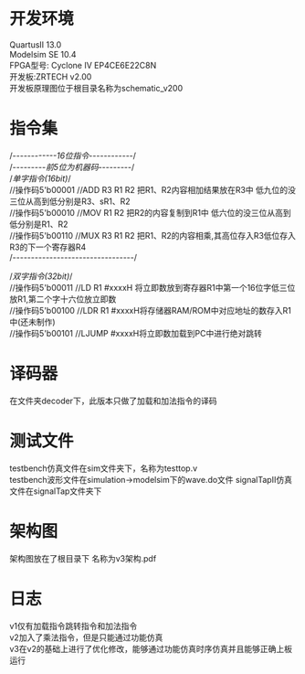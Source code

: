 # 开发环境
QuartusII 13.0  
Modelsim SE 10.4  
FPGA型号: Cyclone IV EP4CE6E22C8N  
开发板:ZRTECH v2.00  
开发板原理图位于根目录名称为schematic_v200  

# 指令集
/*------------16位指令------------*/  
/*---------前5位为机器码---------*/  
/*单字指令(16bit)*/  
//操作码5'b00001 	//ADD R3 R1 R2 把R1、R2内容相加结果放在R3中 低九位的没三位从高到低分别是R3、sR1、R2  
//操作码5'b00010	//MOV  R1 R2 把R2的内容复制到R1中 低六位的没三位从高到低分别是R1、R2  
//操作码5'b00110	//MUX  R3 R1 R2 把R1、R2的内容相乘,其高位存入R3低位存入R3的下一个寄存器R4  
/*---------------------------------*/  

/*双字指令(32bit)*/  
//操作码5'b00011   	//LD R1 #xxxxH 将立即数放到寄存器R1中第一个16位字低三位放R1,第二个字十六位放立即数  
//操作码5'b00100    //LDR R1 #xxxxH将存储器RAM/ROM中对应地址的数存入R1中(还未制作)  
//操作码5'b00101	//LJUMP #xxxxH将立即数加载到PC中进行绝对跳转  

# 译码器
在文件夹decoder下，此版本只做了加载和加法指令的译码  

# 测试文件
testbench仿真文件在sim文件夹下，名称为testtop.v  
testbench波形文件在simulation->modelsim下的wave.do文件
signalTapII仿真文件在signalTap文件夹下  

# 架构图
架构图放在了根目录下  名称为v3架构.pdf  

# 日志
v1仅有加载指令跳转指令和加法指令  
v2加入了乘法指令，但是只能通过功能仿真  
v3在v2的基础上进行了优化修改，能够通过功能仿真时序仿真并且能够正确上板运行  
